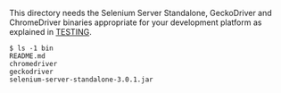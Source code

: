 This directory needs the Selenium Server Standalone, GeckoDriver and
ChromeDriver binaries appropriate for your development platform as
explained in [TESTING](../TESTING.md).

```
$ ls -1 bin
README.md
chromedriver
geckodriver
selenium-server-standalone-3.0.1.jar
```
